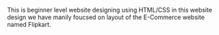 This is beginner level website designing using HTML/CSS in this website design we have manily foucsed on layout of the E-Commerce website named Flipkart. 

